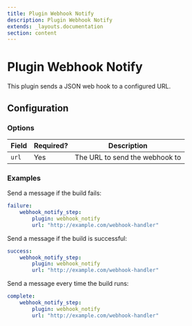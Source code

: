 ```yaml
---
title: Plugin Webhook Notify
description: Plugin Webhook Notify
extends: _layouts.documentation
section: content
---
```


Plugin Webhook Notify
=====================

This plugin sends a JSON web hook to a configured URL.

Configuration
-------------

### Options

| Field | Required? | Description |
|-------|-----------|-------------|
| `url` | Yes | The URL to send the webhook to |

### Examples

Send a message if the build fails:

```yml
failure:
    webhook_notify_step:
        plugin: webhook_notify
        url: "http://example.com/webhook-handler"
```

Send a message if the build is successful:

```yml
success:
    webhook_notify_step:
        plugin: webhook_notify
        url: "http://example.com/webhook-handler"
```

Send a message every time the build runs:

```yml
complete:
    webhook_notify_step:
        plugin: webhook_notify
        url: "http://example.com/webhook-handler"
```
